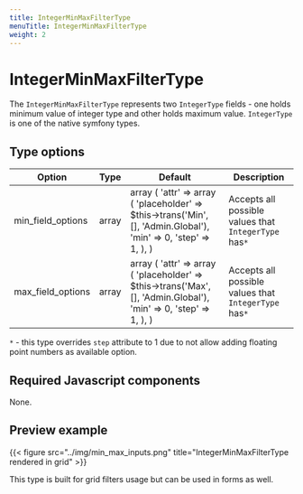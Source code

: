 ```yaml
---
title: IntegerMinMaxFilterType
menuTitle: IntegerMinMaxFilterType
weight: 2
---
```


# IntegerMinMaxFilterType

The `IntegerMinMaxFilterType` represents two `IntegerType` fields - one holds minimum value of integer type and other holds maximum value.
`IntegerType` is one of the native symfony types.

## Type options

| Option   | Type    | Default | Description                           |
| -------- | ------- | ------- | ------------------------------------- |
| min_field_options  | array   | array ( 'attr' => array ( 'placeholder' => $this->trans('Min', [], 'Admin.Global'), 'min' => 0, 'step' => 1, ), )   | Accepts all possible values that `IntegerType` has`*` |
| max_field_options | array | array ( 'attr' => array ( 'placeholder' => $this->trans('Max', [], 'Admin.Global'), 'min' => 0, 'step' => 1, ), )   | Accepts all possible values that `IntegerType` has`*`      |

`*` - this type overrides `step` attribute to 1 due to not allow adding floating point numbers as available option.

## Required Javascript components
    
None.

## Preview example

{{< figure src="../img/min_max_inputs.png" title="IntegerMinMaxFilterType rendered in grid" >}}

This type is built for grid filters usage but can be used in forms as well.